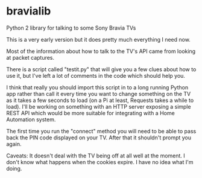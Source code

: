 # bravialib
Python 2 library for talking to some Sony Bravia TVs

This is a very early version but it does pretty much everything I need now.

Most of the information about how to talk to the TV's API came from looking at packet captures.

There is a script called "testit.py" that will give you a few clues about how to use it, but I've left a lot of comments in the code which should help you.

I think that really you should import this script in to a long running Python app rather than call it every time you want to change something on the TV as it takes a few seconds to load (on a Pi at least, Requests takes a while to load).  I'll be working on something with an HTTP server exposing a simple REST API which would be more suitable for integrating with a Home Automation system.

The first time you run the "connect" method you will need to be able to pass back the PIN code displayed on your TV.  After that it shouldn't prompt you again.

Caveats:
It doesn't deal with the TV being off at all well at the moment.
I don't know what happens when the cookies expire.
I have no idea what I'm doing.

